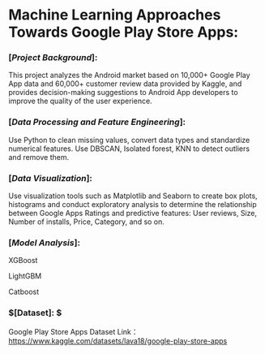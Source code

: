 # Machine Learning Approaches Towards Google Play Store Apps:

### $[Project$ $Background]:$

This project analyzes the Android market based on 10,000+ Google Play App data and 60,000+ customer review data provided by Kaggle, and provides decision-making suggestions to Android App developers to improve the quality of the user experience.

### $[Data$  $Processing$  $and$  $Feature$  $Engineering]:$   

Use Python to clean missing values, convert data types and standardize numerical features. Use DBSCAN, Isolated forest, KNN to detect outliers and remove them.

### $[Data$ $Visualization]:$ 
Use visualization tools such as Matplotlib and Seaborn to create box plots, histograms and conduct exploratory analysis to determine the relationship between Google Apps Ratings and predictive features: User reviews, Size, Number of installs, Price, Category, and so on.

### $[Model$ $Analysis]:$  

XGBoost

LightGBM 

Catboost 


### $[Dataset]: $ 
Google Play Store Apps Dataset
Link：https://www.kaggle.com/datasets/lava18/google-play-store-apps
